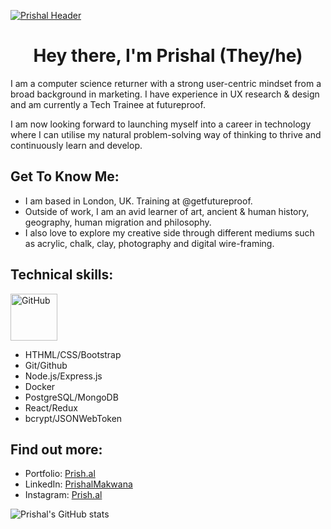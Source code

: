[![Prishal Header](https://prish.al/images/Headers/PrishalMakwanaHeader_3.png "Header")](https://prish.al/)

<h1 align="center">Hey there, I'm Prishal (They/he)</h1>

I am a computer science returner with a strong user-centric mindset from a broad background in marketing. I have experience in UX research & design and am currently a Tech Trainee at futureproof.

I am now looking forward to launching myself into a career in technology where I can utilise my natural problem-solving way of thinking to thrive and continuously learn and develop.

<h2> Get To Know Me:</h2>

- I am based in London, UK. Training at @getfutureproof.
- Outside of work, I am an avid learner of art, ancient & human history, geography, human migration and philosophy.
- I also love to explore my creative side through different mediums such as acrylic, chalk, clay, photography and digital wire-framing.

<h2> Technical skills:</h2>


<a href="https://github.com/" title="GitHub"><img src="https://prish.al/images/github-tech-skills/github.png" alt="GitHub" width="75px"></a>


- HTHML/CSS/Bootstrap
- Git/Github
- Node.js/Express.js
- Docker
- PostgreSQL/MongoDB
- React/Redux
- bcrypt/JSONWebToken

<h2> Find out more:</h2>

<ul>
<li>Portfolio: <a href="https://prish.al"><i class="bi bi-file-person"></i> Prish.al</a></li>
<li>LinkedIn: <a href="https://www.linkedin.com/in/prishalmakwana/"><i class="bi bi-linkedin"></i>PrishalMakwana</a></li>
<li>Instagram: <a href="https://www.instagram.com/prish.al"><i class="bi bi-instagram"></i>Prish.al</a></li>
</ul>

![Prishal's GitHub stats](https://github-readme-stats.vercel.app/api?username=prishalm&show_icons=true&theme=dark)
